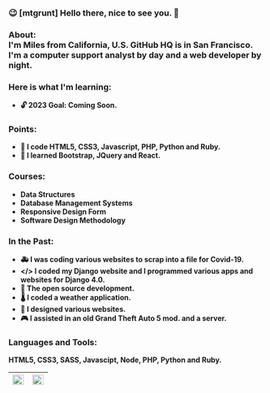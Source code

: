 ### 😉 [mtgrunt] Hello there, nice to see you. 👋


### About:<br /> <b>I'm Miles from California, U.S. GitHub HQ is in San Francisco.<br /> I'm a computer support analyst by day and a web developer by night. <br />
### Here is what I'm learning:   
- 🔓 2023 Goal: Coming Soon.

### Points:
- 🚀 I code HTML5, CSS3, Javascript, PHP, Python and Ruby.
- 🗼 I learned Bootstrap, JQuery and React.

### Courses:
- Data Structures
- Database Management Systems
- Responsive Design Form
- Software Design Methodology
  
### In the Past:
- 🚑 I was coding various websites to scrap into a file for Covid-19.
- </> I coded my Django website and I programmed various apps and websites for Django 4.0.
- 📖 The open source development. 
- 🌡  I coded a weather application.
- 🔎 I designed various websites.
- 🎮 I assisted in an old Grand Theft Auto 5 mod. and a server.

### Languages and Tools:
HTML5, CSS3, SASS, Javascipt, Node, PHP, Python and Ruby.
&nbsp; &nbsp;
<table>
  <thead>
    <tr>
      <th>
        <img align="left" width="98%" src="https://github-readme-stats.vercel.app/api?username=mtgrunt&hide=stars,issues&show_icons=true&theme=algolia" />
      </th>  
      <th>
        <img align="left" width="98%" src="https://github-readme-stats.vercel.app/api/top-langs/?username=mtgrunt&layout=compact" />
      </th>  
    </tr>
  </thead>
</table>
<br/>
